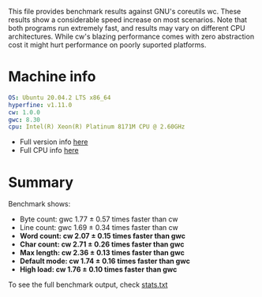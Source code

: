 This file provides benchmark results against GNU's coreutils wc. These results
show a considerable speed increase on most scenarios. Note that both programs
run extremely fast, and results may vary on different CPU architectures. While
cw's blazing performance comes with zero abstraction cost it might hurt
performance on poorly suported platforms.

# Machine info

```yaml
OS: Ubuntu 20.04.2 LTS x86_64
hyperfine: v1.11.0
cw: 1.0.0
gwc: 8.30
cpu: Intel(R) Xeon(R) Platinum 8171M CPU @ 2.60GHz
```

- Full version info [here](bench/version.txt)
- Full CPU info [here](bench/version.txt)

# Summary

Benchmark shows:

- Byte count: gwc 1.77 ± 0.57 times faster than cw
- Line count: gwc 1.69 ± 0.34 times faster than cw
- **Word count: cw 2.07 ± 0.15 times faster than gwc**
- **Char count: cw 2.71 ± 0.26 times faster than gwc**
- **Max length: cw 2.36 ± 0.13 times faster than gwc**
- **Default mode: cw 1.74 ± 0.16 times faster than gwc**
- **High load: cw 1.76 ± 0.10 times faster than gwc**

To see the full benchmark output, check [stats.txt](bench/stats.txt)